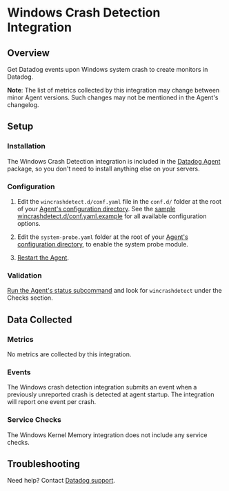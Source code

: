 # Windows Crash Detection Integration

## Overview

Get Datadog events upon Windows system crash to create monitors in Datadog.

**Note**: The list of metrics collected by this integration may change between minor Agent versions. Such changes may not be mentioned in the Agent's changelog.

## Setup

### Installation

The Windows Crash Detection integration is included in the [Datadog Agent][1] package, so you don't need to install anything else on your servers.

### Configuration

1. Edit the `wincrashdetect.d/conf.yaml` file in the `conf.d/` folder at the root of your [Agent's configuration directory][2]. See the [sample wincrashdetect.d/conf.yaml.example][3] for all available configuration options.

2. Edit the `system-probe.yaml` folder at the root of your [Agent's configuration directory][2], to enable the system probe module.

2. [Restart the Agent][4].

### Validation

[Run the Agent's status subcommand][6] and look for `wincrashdetect` under the Checks section.

## Data Collected

### Metrics

No metrics are collected by this integration.

### Events

The Windows crash detection integration submits an event when a previously unreported crash is detected at agent startup.  The integration will report one event per crash.

### Service Checks

The Windows Kernel Memory integration does not include any service checks.

## Troubleshooting

Need help? Contact [Datadog support][5].

[1]: https://app.datadoghq.com/account/settings#agent
[2]: https://docs.datadoghq.com/agent/guide/agent-configuration-files/#agent-configuration-directory
[3]: https://github.com/DataDog/datadog-agent/blob/master/cmd/agent/dist/conf.d/wincrashdetect.d/conf.yaml.example
[4]: https://docs.datadoghq.com/agent/guide/agent-commands/#start-stop-and-restart-the-agent
[5]: https://docs.datadoghq.com/help/
[6]: https://github.com/DataDog/integrations-core/blob/master/wincrashdetect/metadata.csv